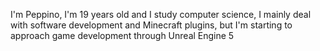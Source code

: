 I'm Peppino, I'm 19 years old and I study computer science, I mainly deal with software development and Minecraft plugins, but I'm starting to approach game development through Unreal Engine 5
